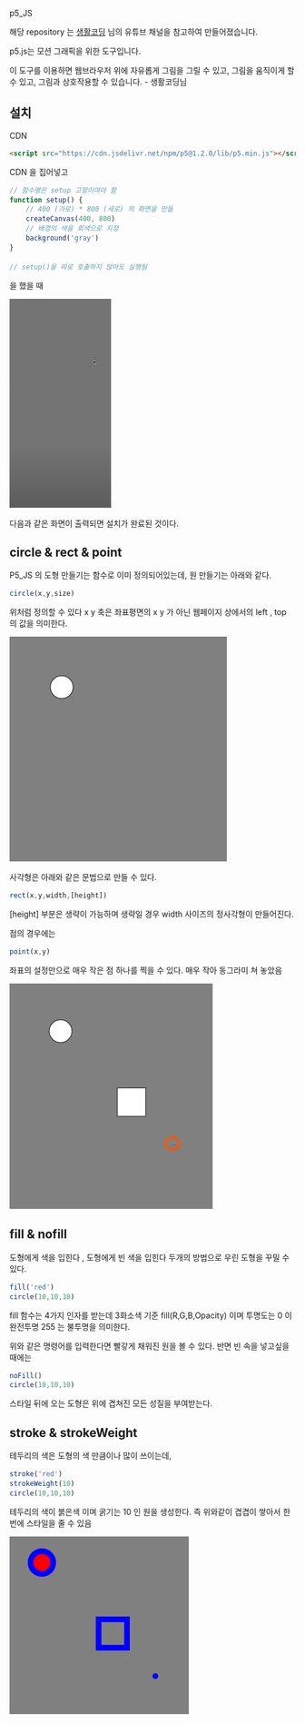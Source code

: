 p5_JS

해당 repository 는 <a href="https://www.youtube.com/channel/UCvc8kv-i5fvFTJBFAk6n1SA">생활코딩</a> 님의 유튜브 채널을 참고하여 만들어졌습니다.

p5.js는 모션 그래픽을 위한 도구입니다. 

이 도구를 이용하면 웹브라우저 위에 자유롭게 그림을 그릴 수 있고, 그림을 움직이게 할 수 있고, 그림과 상호작용할 수 있습니다.  - 생활코딩님

## 설치

CDN

```html
<script src="https://cdn.jsdelivr.net/npm/p5@1.2.0/lib/p5.min.js"></script>
```

CDN 을 집어넣고 

```javascript
// 함수명은 setup 고정이여야 함
function setup() {
    // 400 (가로) * 800 (세로) 의 화면을 만듦
    createCanvas(400, 800)
    // 배경의 색을 회색으로 지정
    background('gray')
}

// setup()을 따로 호출하지 않아도 실행됨
```

을 했을 때 

<img src="gitImages\startCanvas.png">

다음과 같은 화면이 출력되면 설치가 완료된 것이다.

## circle & rect & point

P5_JS 의 도형 만들기는 함수로 이미 정의되어있는데,
원 만들기는 아래와 같다.

```javascript
circle(x,y,size)
```

위처럼 정의할 수 있다 x y 축은 좌표평면의 x y 가 아닌 웹페이지 상에서의 left , top 의 값을 의미한다.

<img src="gitImages\circle.png">

사각형은 아래와 같은 문법으로 만들 수 있다.

```javascript
rect(x,y,width,[height])
```

[height] 부분은 생략이 가능하며 생략일 경우 width 사이즈의 정사각형이 만들어진다.

점의 경우에는

```javascript
point(x,y)
```

좌표의 설정만으로 매우 작은 점 하나를 찍을 수 있다.
매우 작아 동그라미 쳐 놓았음

<img src="gitImages\rect.png">

## fill & nofill

도형에게 색을 입힌다 , 도형에게 빈 색을 입힌다 두개의 방법으로 우린 도형을 꾸밀 수 있다.

```javascript
fill('red')
circle(10,10,10)
```

fill 함수는 4가지 인자를 받는데 3화소색 기준 fill(R,G,B,Opacity)
이며 투명도는 0 이 완전투명 255 는 불투명을 의미한다.

위와 같은 명령어를 입력한다면 빨갛게 채워진 원을 볼 수 있다.
반면 빈 속을 넣고싶을 때에는

```javascript
noFill()
circle(10,10,10)
```

스타일 뒤에 오는 도형은 위에 겹쳐진 모든 성질을 부여받는다.

## stroke & strokeWeight

테두리의 색은 도형의 색 만큼이나 많이 쓰이는데,

```javascript
stroke('red')
strokeWeight(10)
circle(10,10,10)
```

테두리의 색이 붉은색 이며 굵기는 10 인 원을 생성한다.
즉 위와같이 겹겹이 쌓아서 한번에 스타일을 줄 수 있음

<img src="gitImages\fill&stroke.png">
